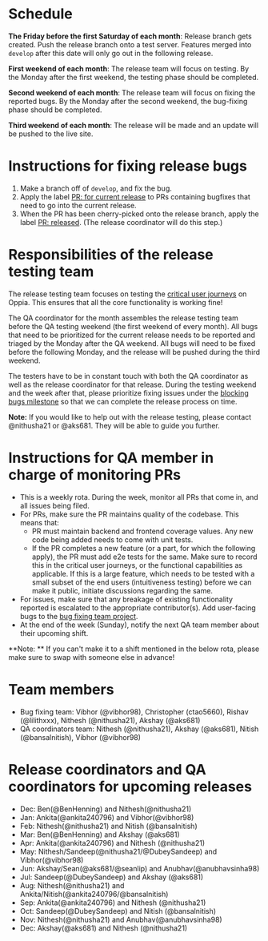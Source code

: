 # Schedule
**The Friday before the first Saturday of each month**: Release branch gets created. Push the release branch onto a test server.
Features merged into `develop` after this date will only go out in the following release.

**First weekend of each month**: The release team will focus on testing. By the Monday after the first weekend, the testing phase should be completed.

**Second weekend of each month**: The release team will focus on fixing the reported bugs. By the Monday after the second weekend, the bug-fixing phase should be completed.

**Third weekend of each month**: The release will be made and an update will be pushed to the live site.

# Instructions for fixing release bugs
1. Make a branch off of `develop`, and fix the bug.
1. Apply the label [PR: for current release](https://github.com/oppia/oppia/labels/PR%3A%20for%20current%20release) to PRs containing bugfixes that need to go into the current release.
1. When the PR has been cherry-picked onto the release branch, apply the label [PR: released](https://github.com/oppia/oppia/labels/PR%3A%20released). (The release coordinator will do this step.)

# Responsibilities of the release testing team
The release testing team focuses on testing the [critical user journeys](https://docs.google.com/document/d/1T3HyMU8cMvXY1tyzs801Zgf5oSxLqaHICUH_YZJa4JM/edit#heading=h.ri1uw1xkq033) on Oppia. This ensures that all the core functionality is working fine!

The QA coordinator for the month assembles the release testing team before the QA testing weekend (the first weekend of every month). All bugs that need to be prioritized for the current release needs to be reported and triaged by the Monday after the QA weekend. All bugs will need to be fixed before the following Monday, and the release will be pushed during the third weekend.

The testers have to be in constant touch with both the QA coordinator as well as the release coordinator for that release. During the testing weekend and the week after that, please prioritize fixing issues under the [blocking bugs milestone](https://github.com/oppia/oppia/milestone/39) so that we can complete the release process on time.  

**Note:** If you would like to help out with the release testing, please contact @nithusha21 or @aks681. They will be able to guide you further. 

# Instructions for QA member in charge of monitoring PRs
* This is a weekly rota. During the week, monitor all PRs that come in, and all issues being filed.
* For PRs, make sure the PR maintains quality of the codebase. This means that: 
    * PR must maintain backend and frontend coverage values. Any new code being added needs to come with unit tests.
    * If the PR completes a new feature (or a part, for which the following apply), the PR must add e2e tests for the same. Make sure to record this in the critical user journeys, or the functional capabilities as applicable. If this is a large feature, which needs to be tested with a small subset of the end users (intuitiveness testing) before we can make it public, initiate discussions regarding the same. 
* For issues, make sure that any breakage of existing functionality reported is escalated to the appropriate contributor(s). Add user-facing bugs to the [bug fixing team project](https://github.com/oppia/oppia/projects/27#column-4117882).
* At the end of the week (Sunday), notify the next QA team member about their upcoming shift. 

**Note: ** If you can't make it to a shift mentioned in the below rota, please make sure to swap with someone else in advance! 

# Team members
* Bug fixing team: Vibhor (@vibhor98), Christopher (ctao5660), Rishav (@lilithxxx), Nithesh (@nithusha21), Akshay (@aks681)
* QA coordinators team: Nithesh (@nithusha21), Akshay (@aks681), Nitish (@bansalnitish), Vibhor (@vibhor98)

# Release coordinators and QA coordinators for upcoming releases
* Dec: Ben(@BenHenning) and Nithesh(@nithusha21)
* Jan: Ankita(@ankita240796) and Vibhor(@vibhor98)
* Feb: Nithesh(@nithusha21) and Nitish (@bansalnitish)
* Mar: Ben(@BenHenning) and Akshay (@aks681)
* Apr: Ankita(@ankita240796) and Nithesh (@nithusha21)
* May: Nithesh/Sandeep(@nithusha21/@DubeySandeep) and Vibhor(@vibhor98)
* Jun: Akshay/Sean(@aks681/@seanlip) and Anubhav(@anubhavsinha98)
* Jul: Sandeep(@DubeySandeep) and Akshay (@aks681)
* Aug: Nithesh(@nithusha21) and Ankita/Nitish(@ankita240796/@bansalnitish)
* Sep: Ankita(@ankita240796) and Nithesh (@nithusha21)
* Oct: Sandeep(@DubeySandeep) and Nitish (@bansalnitish)
* Nov: Nithesh(@nithusha21) and Anubhav(@anubhavsinha98)
* Dec: Akshay(@aks681) and Nithesh (@nithusha21)
